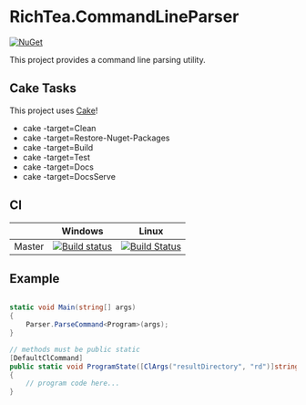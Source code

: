 # RichTea.CommandLineParser

[![NuGet](https://img.shields.io/nuget/v/RichTea.CommandLineParser.svg?style=flat)](https://www.nuget.org/packages/RichTea.CommandLineParser/)

This project provides a command line parsing utility.

## Cake Tasks

This project uses [Cake](https://cakebuild.net)!
* cake -target=Clean
* cake -target=Restore-Nuget-Packages
* cake -target=Build
* cake -target=Test
* cake -target=Docs
* cake -target=DocsServe

## CI

|        | Windows | Linux |
| ------ | --------|-------|
| Master | [![Build status](https://ci.appveyor.com/api/projects/status/gg7er3fta9sjxy5m/branch/master?svg=true)](https://ci.appveyor.com/project/RichTeaMan/commandlineparser/branch/master) | [![Build Status](https://travis-ci.org/RichTeaMan/CommandLineParser.svg?branch=master)](https://travis-ci.org/RichTeaMan/CommandLineParser) |

## Example

```C#

static void Main(string[] args)
{
    Parser.ParseCommand<Program>(args);
}

// methods must be public static
[DefaultClCommand]
public static void ProgramState([ClArgs("resultDirectory", "rd")]string resultDirectory = "Results")
{
    // program code here...
}

```
